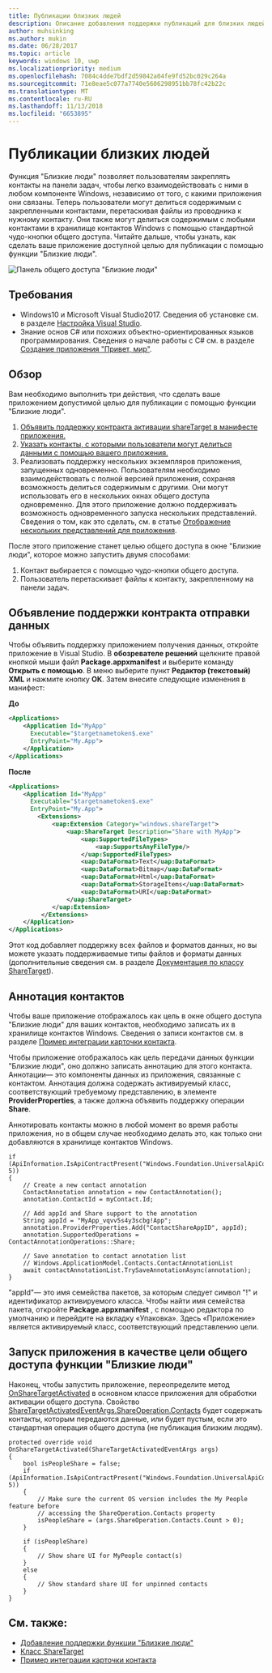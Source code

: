 ```yaml
---
title: Публикации близких людей
description: Описание добавления поддержки публикаций для близких людей
author: muhsinking
ms.author: mukin
ms.date: 06/28/2017
ms.topic: article
keywords: windows 10, uwp
ms.localizationpriority: medium
ms.openlocfilehash: 7084c4dde7bdf2d59842a04fe9fd52bc029c264a
ms.sourcegitcommit: 71e8eae5c077a7740e5606298951bb78fc42b22c
ms.translationtype: MT
ms.contentlocale: ru-RU
ms.lasthandoff: 11/13/2018
ms.locfileid: "6653895"
---
```

# <a name="my-people-sharing"></a>Публикации близких людей

Функция "Близкие люди" позволяет пользователям закреплять контакты на панели задач, чтобы легко взаимодействовать с ними в любом компоненте Windows, независимо от того, с какими приложения они связаны. Теперь пользователи могут делиться содержимым с закрепленными контактами, перетаскивая файлы из проводника к нужному контакту. Они также могут делиться содержимым с любыми контактами в хранилище контактов Windows с помощью стандартной чудо-кнопки общего доступа. Читайте дальше, чтобы узнать, как сделать ваше приложение доступной целью для публикации с помощью функции "Близкие люди".

![Панель общего доступа "Близкие люди"](images/my-people-sharing.png)

## <a name="requirements"></a>Требования

+ Windows10 и Microsoft Visual Studio2017. Сведения об установке см. в разделе [Настройка Visual Studio](https://docs.microsoft.com/en-us/windows/uwp/get-started/get-set-up).
+ Знание основ C# или похожих объектно-ориентированных языков программирования. Сведения о начале работы с C# см. в разделе [Создание приложения "Привет, мир"](https://docs.microsoft.com/en-us/windows/uwp/get-started/create-a-hello-world-app-xaml-universal).

## <a name="overview"></a>Обзор

Вам необходимо выполнить три действия, что сделать ваше приложением допустимой целью для публикации с помощью функции "Близкие люди".

1. [Объявить поддержку контракта активации shareTarget в манифесте приложения.](https://docs.microsoft.com/en-us/windows/uwp/contacts-and-calendar/my-people-sharing#declaring-support-for-the-share-contract)
2. [Указать контакты, с которыми пользователи могут делиться данными с помощью вашего приложения.](https://docs.microsoft.com/en-us/windows/uwp/contacts-and-calendar/my-people-sharing#annotating-contacts)
3. Реализовать поддержку нескольких экземпляров приложения, запущенных одновременно.  Пользователям необходимо взаимодействовать с полной версией приложения, сохраняя возможность делиться содержимым с другими. Они могут использовать его в нескольких окнах общего доступа одновременно. Для этого приложение должно поддерживать возможность одновременного запуска нескольких представлений. Сведения о том, как это сделать, см. в статье [Отображение нескольких представлений для приложения](https://docs.microsoft.com/en-us/windows/uwp/layout/show-multiple-views).

После этого приложение станет целью общего доступа в окне "Близкие люди", которое можно запустить двумя способами:
1. Контакт выбирается с помощью чудо-кнопки общего доступа.
2. Пользователь перетаскивает файлы к контакту, закрепленному на панели задач.

## <a name="declaring-support-for-the-share-contract"></a>Объявление поддержки контракта отправки данных

Чтобы объявить поддержку приложением получения данных, откройте приложение в Visual Studio. В **обозревателе решений** щелкните правой кнопкой мыши файл **Package.appxmanifest** и выберите команду **Открыть с помощью**. В меню выберите пункт **Редактор (текстовый) XML** и нажмите кнопку **ОК**. Затем внесите следующие изменения в манифест:


**До**
```xml
<Applications>
    <Application Id="MyApp"
      Executable="$targetnametoken$.exe"
      EntryPoint="My.App">
    </Application>
</Applications>
```

**После**

```xml
<Applications>
    <Application Id="MyApp"
      Executable="$targetnametoken$.exe"
      EntryPoint="My.App">
        <Extensions>
            <uap:Extension Category="windows.shareTarget">
                <uap:ShareTarget Description="Share with MyApp">
                    <uap:SupportedFileTypes>
                        <uap:SupportsAnyFileType/>
                    </uap:SupportedFileTypes>
                    <uap:DataFormat>Text</uap:DataFormat>
                    <uap:DataFormat>Bitmap</uap:DataFormat>
                    <uap:DataFormat>Html</uap:DataFormat>
                    <uap:DataFormat>StorageItems</uap:DataFormat>
                    <uap:DataFormat>URI</uap:DataFormat>
                </uap:ShareTarget>
            </uap:Extension>
         </Extensions>
    </Application>
</Applications>
```

Этот код добавляет поддержку всех файлов и форматов данных, но вы можете указать поддерживаемые типы файлов и форматы данных (дополнительные сведения см. в разделе [Документация по классу ShareTarget](https://docs.microsoft.com/en-us/uwp/schemas/appxpackage/appxmanifestschema/element-sharetarget)).

## <a name="annotating-contacts"></a>Аннотация контактов

Чтобы ваше приложение отображалось как цель в окне общего доступа "Близкие люди" для ваших контактов, необходимо записать их в хранилище контактов Windows. Сведения о записи контактов см. в разделе [Пример интеграции карточки контакта](https://github.com/Microsoft/Windows-universal-samples/tree/6370138b150ca8a34ff86de376ab6408c5587f5d/Samples/ContactCardIntegration). 

Чтобы приложение отображалось как цель передачи данных функции "Близкие люди", оно должно записать аннотацию для этого контакта. Аннотации— это компоненты данных из приложения, связанные с контактом. Аннотация должна содержать активируемый класс, соответствующий требуемому представлению, в элементе **ProviderProperties**, а также должна объявить поддержку операции **Share**.

Аннотировать контакты можно в любой момент во время работы приложения, но в общем случае необходимо делать это, как только они добавляются в хранилище контактов Windows.

```Csharp
if (ApiInformation.IsApiContractPresent("Windows.Foundation.UniversalApiContract", 5))
{
    // Create a new contact annotation
    ContactAnnotation annotation = new ContactAnnotation();
    annotation.ContactId = myContact.Id;

    // Add appId and Share support to the annotation
    String appId = "MyApp_vqvv5s4y3scbg!App";
    annotation.ProviderProperties.Add("ContactShareAppID", appId);
    annotation.SupportedOperations = ContactAnnotationOperations::Share;

    // Save annotation to contact annotation list
    // Windows.ApplicationModel.Contacts.ContactAnnotationList 
    await contactAnnotationList.TrySaveAnnotationAsync(annotation);
}
```

"appId"— это имя семейства пакетов, за которым следует символ "!" и идентификатор активируемого класса. Чтобы найти имя семейства пакета, откройте **Package.appxmanifest** , с помощью редактора по умолчанию и перейдите на вкладку «Упаковка». Здесь «Приложение» является активируемый класс, соответствующий представлению цели.

## <a name="running-as-a-my-people-share-target"></a>Запуск приложения в качестве цели общего доступа функции "Близкие люди"

Наконец, чтобы запустить приложение, переопределите метод [OnShareTargetActivated](https://docs.microsoft.com/en-us/uwp/api/Windows.UI.Xaml.Application#Windows_UI_Xaml_Application_OnShareTargetActivated_Windows_ApplicationModel_Activation_ShareTargetActivatedEventArgs_) в основном классе приложения для обработки активации общего доступа. Свойство [ShareTargetActivatedEventArgs.ShareOperation.Contacts](https://docs.microsoft.com/en-us/uwp/api/windows.applicationmodel.datatransfer.sharetarget.shareoperation#Properties) будет содержать контакты, которым передаются данные, или будет пустым, если это стандартная операция общего доступа (не публикация близким людям).

```Csharp
protected override void OnShareTargetActivated(ShareTargetActivatedEventArgs args)
{
    bool isPeopleShare = false;
    if (ApiInformation.IsApiContractPresent("Windows.Foundation.UniversalApiContract", 5))
    {
        // Make sure the current OS version includes the My People feature before
        // accessing the ShareOperation.Contacts property
        isPeopleShare = (args.ShareOperation.Contacts.Count > 0);
    }

    if (isPeopleShare)
    {
        // Show share UI for MyPeople contact(s)
    }
    else
    {
        // Show standard share UI for unpinned contacts
    }
}
```

## <a name="see-also"></a>См. также:
+ [Добавление поддержки функции "Близкие люди"](my-people-support.md)
+ [Класс ShareTarget](https://docs.microsoft.com/en-us/uwp/schemas/appxpackage/appxmanifestschema/element-sharetarget)
+ [Пример интеграции карточки контакта](https://github.com/Microsoft/Windows-universal-samples/tree/6370138b150ca8a34ff86de376ab6408c5587f5d/Samples/ContactCardIntegration)
